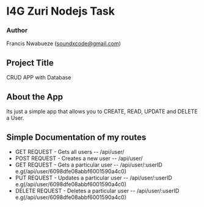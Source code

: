 # I4G Zuri Nodejs Task
### Author

Francis Nwabueze (soundxcode@gmail.com)

## Project Title

CRUD APP with Database

## About the App

Its just a simple app that allows you to CREATE, READ, UPDATE and DELETE a User.

## Simple Documentation of my routes

- GET REQUEST - Gets all users -- /api/user/
- POST REQUEST - Creates a new user -- /api/user/
- GET REQUEST - Gets a particular user -- /api/user/:userID e.g(/api/user/6098dfe08abbf6001590a4c0)
- PUT REQUEST - Updates a particular user -- /api/user/:userID e.g(/api/user/6098dfe08abbf6001590a4c0)
- DELETE REQUEST - Deletes a particular user -- /api/user/:userID e.g(/api/user/6098dfe08abbf6001590a4c0)


